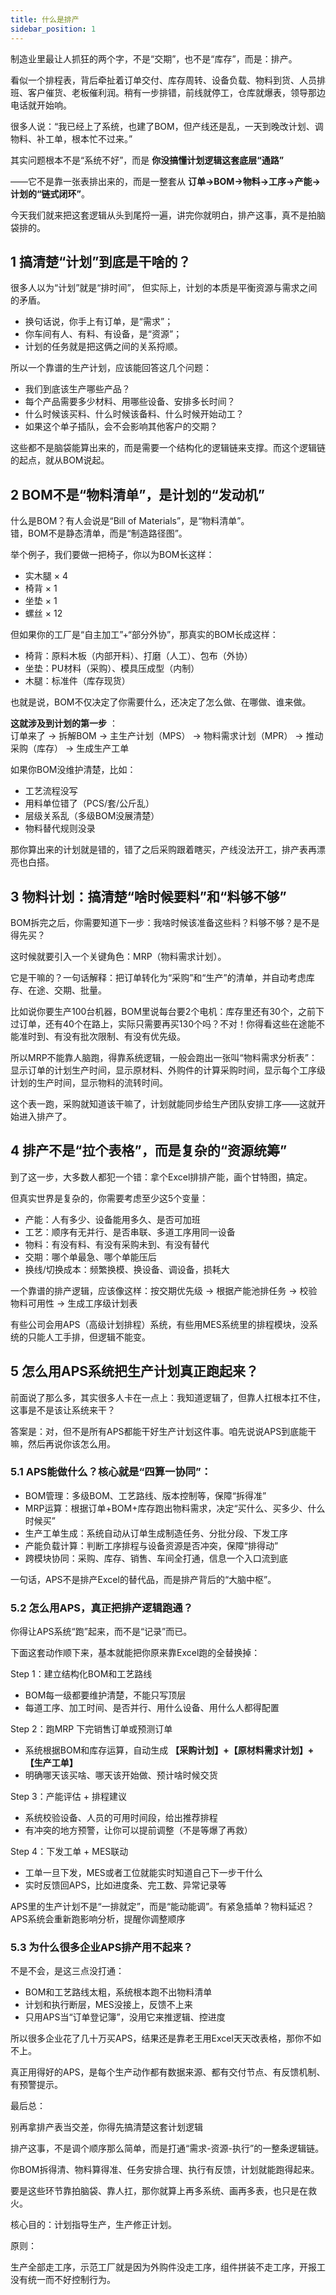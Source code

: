 ```yaml
---
title: 什么是排产
sidebar_position: 1
---
```


制造业里最让人抓狂的两个字，不是“交期”，也不是“库存”，而是：排产。

看似一个排程表，背后牵扯着订单交付、库存周转、设备负载、物料到货、人员排班、客户催货、老板催利润。稍有一步排错，前线就停工，仓库就爆表，领导那边电话就开始响。

很多人说：“我已经上了系统，也建了BOM，但产线还是乱，一天到晚改计划、调物料、补工单，根本忙不过来。”

其实问题根本不是“系统不好”，而是 **你没搞懂计划逻辑这套底层“通路”**

——它不是靠一张表排出来的，而是一整套从 **订单→BOM→物料→工序→产能→计划的“链式闭环”**。

今天我们就来把这套逻辑从头到尾捋一遍，讲完你就明白，排产这事，真不是拍脑袋排的。

## 1 搞清楚“计划”到底是干啥的？

很多人以为“计划”就是“排时间”， 但实际上，计划的本质是平衡资源与需求之间的矛盾。
- 换句话说，你手上有订单，是“需求”；
- 你车间有人、有料、有设备，是“资源”；
- 计划的任务就是把这俩之间的关系捋顺。

所以一个靠谱的生产计划，应该能回答这几个问题：
- 我们到底该生产哪些产品？
- 每个产品需要多少材料、用哪些设备、安排多长时间？
- 什么时候该买料、什么时候该备料、什么时候开始动工？
- 如果这个单子插队，会不会影响其他客户的交期？

这些都不是脑袋能算出来的，而是需要一个结构化的逻辑链来支撑。而这个逻辑链的起点，就从BOM说起。



## 2 BOM不是“物料清单”，是计划的“发动机”

什么是BOM？有人会说是“Bill of Materials”，是“物料清单”。  
错，BOM不是静态清单，而是“制造路径图”。

举个例子，我们要做一把椅子，你以为BOM长这样：
- 实木腿 × 4
- 椅背 × 1
- 坐垫 × 1
- 螺丝 × 12

但如果你的工厂是“自主加工”+“部分外协”，那真实的BOM长成这样：
- 椅背：原料木板（内部开料）、打磨（人工）、包布（外协）
- 坐垫：PU材料（采购）、模具压成型（内制）
- 木腿：标准件（库存现货）

也就是说，BOM不仅决定了你需要什么，还决定了怎么做、在哪做、谁来做。

**这就涉及到计划的第一步** ：  
订单来了 → 拆解BOM → 主生产计划（MPS） → 物料需求计划（MPR） → 推动采购（库存） → 生成生产工单

如果你BOM没维护清楚，比如：
- 工艺流程没写
- 用料单位错了（PCS/套/公斤乱）
- 层级关系乱（多级BOM没展清楚）
- 物料替代规则没录

那你算出来的计划就是错的，错了之后采购跟着瞎买，产线没法开工，排产表再漂亮也白搭。

## 3 物料计划：搞清楚“啥时候要料”和“料够不够”
BOM拆完之后，你需要知道下一步：我啥时候该准备这些料？料够不够？是不是得先买？

这时候就要引入一个关键角色：MRP（物料需求计划）。

它是干嘛的？一句话解释：把订单转化为“采购”和“生产”的清单，并自动考虑库存、在途、交期、批量。

比如说你要生产100台机器，BOM里说每台要2个电机：库存里还有30个，之前下过订单，还有40个在路上，实际只需要再买130个吗？不对！你得看这些在途能不能准时到、有没有批次限制、有没有优先级。

所以MRP不能靠人脑跑，得靠系统逻辑，一般会跑出一张叫“物料需求分析表”：显示订单的计划生产时间，显示原材料、外购件的计算采购时间，显示每个工序级计划的生产时间，显示物料的流转时间。

这个表一跑，采购就知道该干嘛了，计划就能同步给生产团队安排工序——这就开始进入排产了。

## 4 排产不是“拉个表格”，而是复杂的“资源统筹”

到了这一步，大多数人都犯一个错：拿个Excel排排产能，画个甘特图，搞定。

但真实世界是复杂的，你需要考虑至少这5个变量：

- 产能：人有多少、设备能用多久、是否可加班
- 工艺：顺序有无并行、是否串联、多道工序用同一设备
- 物料：有没有料、有没有采购未到、有没有替代
- 交期：哪个单最急、哪个单能压后
- 换线/切换成本：频繁换模、换设备、调设备，损耗大

一个靠谱的排产逻辑，应该像这样：按交期优先级 → 根据产能池排任务 → 校验物料可用性 → 生成工序级计划表

有些公司会用APS（高级计划排程）系统，有些用MES系统里的排程模块，没系统的只能人工手排，但逻辑不能变。


## 5 怎么用APS系统把生产计划真正跑起来？
前面说了那么多，其实很多人卡在一点上：我知道逻辑了，但靠人扛根本扛不住，这事是不是该让系统来干？

答案是：对，但不是所有APS都能干好生产计划这件事。咱先说说APS到底能干嘛，然后再说你该怎么用。

### 5.1 APS能做什么？核心就是“四算一协同”：

- BOM管理：多级BOM、工艺路线、版本控制等，保障“拆得准”
- MRP运算：根据订单+BOM+库存跑出物料需求，决定“买什么、买多少、什么时候买”
- 生产工单生成：系统自动从订单生成制造任务、分批分段、下发工序
- 产能负载计算：判断工序排程与设备资源是否冲突，保障“排得动”
- 跨模块协同：采购、库存、销售、车间全打通，信息一个入口流到底

一句话，APS不是排产Excel的替代品，而是排产背后的“大脑中枢”。

### 5.2 怎么用APS，真正把排产逻辑跑通？
你得让APS系统“跑”起来，而不是“记录”而已。


下面这套动作顺下来，基本就能把你原来靠Excel跑的全替换掉：

Step 1：建立结构化BOM和工艺路线
- BOM每一级都要维护清楚，不能只写顶层
- 每道工序、加工时间、是否并行、用什么设备、用什么人都得配置

Step 2：跑MRP 下完销售订单或预测订单
- 系统根据BOM和库存运算，自动生成 **【采购计划】+【原材料需求计划】+【生产工单】**
- 明确哪天该买啥、哪天该开始做、预计啥时候交货

Step 3：产能评估 + 排程建议
- 系统校验设备、人员的可用时间段，给出推荐排程
- 有冲突的地方预警，让你可以提前调整（不是等爆了再救）

Step 4：下发工单 + MES联动
- 工单一旦下发，MES或者工位就能实时知道自己下一步干什么
- 实时反馈回APS，比如进度条、完工数、异常记录等

APS里的生产计划不是“一排就定”，而是“能动能调”。有紧急插单？物料延迟？APS系统会重新跑影响分析，提醒你调整顺序

### 5.3 为什么很多企业APS排产用不起来？
不是不会，是这三点没打通：
- BOM和工艺路线太粗，系统根本跑不出物料清单
- 计划和执行断层，MES没接上，反馈不上来
- 只用APS当“订单登记簿”，没用它来推逻辑、控进度

所以很多企业花了几十万买APS，结果还是靠老王用Excel天天改表格，那你不如不上。

真正用得好的APS，是每个生产动作都有数据来源、都有交付节点、有反馈机制、有预警提示。


最后总：

别再拿排产表当交差，你得先搞清楚这套计划逻辑

排产这事，不是调个顺序那么简单，而是打通“需求-资源-执行”的一整条逻辑链。

你BOM拆得清、物料算得准、任务安排合理、执行有反馈，计划就能跑得起来。

要是这些环节靠拍脑袋、靠人扛，那你就算上再多系统、画再多表，也只是在救火。

核心目的：计划指导生产，生产修正计划。


原则：

生产全部走工序，示范工厂就是因为外购件没走工序，组件拼装不走工序，开报工没有统一而不好控制行为。
